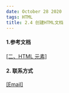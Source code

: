 ```yaml
---
date: October 28 2020
tags: HTML
title: 2.4 创建HTML文档
---
```


#### 1.参考文档

[[二、HTML 元素]](https://web-dolphin.github.io/2020/10/28/HTML/Tutorial/%E4%BA%8C%E3%80%81HTML%20%E5%85%83%E7%B4%A0/)

#### 2. 联系方式

[[Email]](yuanmin8888@outlook.com)
